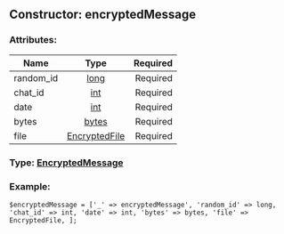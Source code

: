 ## Constructor: encryptedMessage  

### Attributes:

| Name     |    Type       | Required |
|----------|:-------------:|---------:|
|random\_id|[long](../types/long.md) | Required|
|chat\_id|[int](../types/int.md) | Required|
|date|[int](../types/int.md) | Required|
|bytes|[bytes](../types/bytes.md) | Required|
|file|[EncryptedFile](../types/EncryptedFile.md) | Required|


### Type: [EncryptedMessage](../types/EncryptedMessage.md)

### Example:


```
$encryptedMessage = ['_' => encryptedMessage', 'random_id' => long, 'chat_id' => int, 'date' => int, 'bytes' => bytes, 'file' => EncryptedFile, ];
```